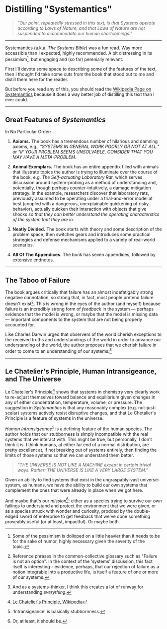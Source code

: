 # Distilling "Systemantics"

> _"Our point, repeatedly stressed in this text, is that Systems operate
  according to Laws of Nature, and that Laws of Nature are not suspended
  to accommodate our human shortcomings."_

---

Systemantics (a.k.a. _The Systems Bible_) was a fun read. Way more accessible
than I expected, highly recommended. A bit distressing in its pessimism[^1], but
engaging and (so far) perenially relevant.

First I'll devote some space to describing some of the features of the text,
then I thought I'd take some cuts from the book that stood out to me and distill
them here for the reader.

But before you read any of this, you should read the
[Wikipedia Page on Systemantics](https://en.wikipedia.org/wiki/Systemantics)
because it does a way better job of distilling this text than I ever could.

---

## Great Features of _Systemantics_

In No Particular Order:

1. **Axioms.** The book has a tremendous number of hilarious and damning
   axioms, e.g., _"SYSTEMS IN GENERAL WORK POORLY OR NOT AT ALL."_ or
   _"IF YOUR PROBLEM SEEMS UNSOLVABLE, CONSIDER THAT YOU MAY HAVE A
   META-PROBLEM._

2. **Animal Exemplars.** The book has an entire appendix filled with animals
   that illustrate topics the author is trying to illuminate over the course
   of the book, e.g. _The Self-actuating Laboratory Rat_, which serves
   discussion around system-probing as a method of understanding and,
   potentially, though perhaps counter-intuitively, a damage mitigation
   strategy. In the example, researchers discover that laboratory rats,
   previously assumed to be operating under a trial-and-error model at best
   (coupled with a dangerous, unexplainable quickening of risky behavior),
   actually quicken their interaction with objects that give shocks _so that
   they can better understand the operating characterstics of the system that
   they are in._
3. **Neatly Divided.** The book starts with theory and some description of the
   problem space, then switches gears and introduces some practical strategies
   and defense mechanisms applied to a variety of real-world scenarios.
4. **All Of The Appendices.** The book has seven appendices, followed by
   extensive endnotes.

---



## The Taboo of Failure

The book argues critically that failure has an almost indefatigably strong
negative connotation, so strong that, in fact, most people pretend failure
doesn't exist[^3]. This is wrong in the eyes of the author (and myself)
because failure is an incredibly strong form of _feedback_ in the system
&mdash; perhaps evidence that the model is wrong, or maybe that the model is
missing data &mdash; important components to the system that are not being
properly accounted for.

Like Charles Darwin urged that observers of the world cherish exceptions to the
received truths and understandings of the world in order to advance our
understanding of the world, the author proposes that we cherish failure
in order to come to an understanding of our systems.[^4]


---


## Le Chatelier's Principle, Human Intransigeance, and The Universe

Le Chatelier's Principle[^5] shows that systems in chemistry very clearly
work to re-adjust themselves toward balance and equilibrium given changes
in any of either concentration, temperature, volume, or pressure.
The suggestion in _Systemantics_ is that any reasonably complex
(e.g. not-just-scalar) systems actively resist disruptive changes,
and that Le Chetalier's Principle is a feature of systems in the universe.

_Human Intransigeance[^6]_ is a defining feature of the human species. The author
holds that our stubborness is simply incompatible with the real systems that we
interact with. This might be true, but personally, I don't think it is. I think
humans, at either far end of a normal distribution, are pretty excellent at,
if not breaking out of systems entirely, then finding the limits of those systems
so that we can understand them better.

> _"THE UNIVERSE IS NOT LIKE A MACHINE except in certain trivial ways.
> Rather: THE UNIVERSE IS LIKE A VERY LARGE SYSTEM."_

Given an ability to find systems that exist in the ungraspably-vast universe-system,
as humans, we have the ability to build our own systems
that complement the ones that were already in place when we got here.

And maybe that's our _mission_[^7]: either as a species trying to survive our
own failings to understand and protect the environment that we were given,
or as a species struck with wonder and curiosity, prodded by the double-edged
sword of enterprise to get feedback that we've done something proveably useful
(or at least, impactful). Or maybe both.


[^1]: Some of the pessimism is dolloped on a little heavier than it needs to be
      for the sake of humor, highly necessary given the severity of the topic.
[^2]: The axioms are, um, plentiful. The book is rife with axioms and concise
      assertions of truth.
[^3]: Reference phrases in the common-collective glossary such as "Failure is
      not an option". In the context of the 'systems' discussion, this fact
      itself is interesting - evidence, perhaps, that our rejection of failure
      as a notion integrable into a productive life, is itself a feature of one
      or more of our systems.
[^4]: And as a systems-thinker, I think this creates a lot of runway for
      understanding _everything_.
[^5]: [Le Chatelier's Principle, Wikipedia](https://en.wikipedia.org/wiki/Le_Chatelier%27s_principle)
[^6]: 'Intransigeance' is basically stubbornness.
[^7]: Or, at least, it should be.
